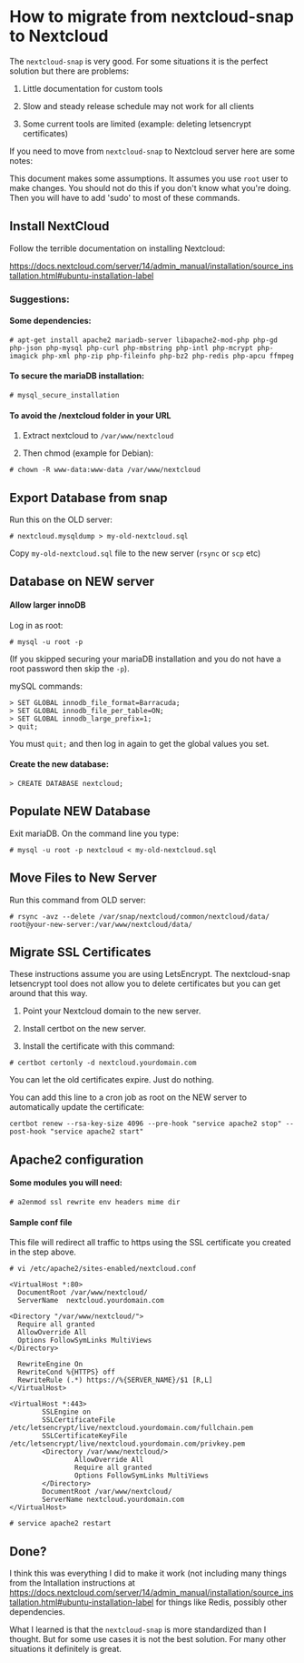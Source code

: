 # How to migrate from nextcloud-snap to Nextcloud 

The `nextcloud-snap` is very good.  For some situations it is the perfect solution but there are problems:

1. Little documentation for custom tools

2. Slow and steady release schedule may not work for all clients

3. Some current tools are limited (example: deleting letsencrypt certificates)


If you need to move from `nextcloud-snap` to Nextcloud server here are some notes:


This document makes some assumptions.  It assumes you use `root` user to make changes.  You should not do this if you don't know what you're doing.  Then you will have to add 'sudo' to most of these commands.


## Install NextCloud

Follow the terrible documentation on installing Nextcloud: 

https://docs.nextcloud.com/server/14/admin_manual/installation/source_installation.html#ubuntu-installation-label

### Suggestions:

#### Some dependencies:

`# apt-get install apache2 mariadb-server libapache2-mod-php php-gd php-json php-mysql php-curl php-mbstring php-intl php-mcrypt php-imagick php-xml php-zip php-fileinfo php-bz2 php-redis php-apcu ffmpeg`

#### To secure the mariaDB installation:

`# mysql_secure_installation`

#### To avoid the /nextcloud folder in your URL

1. Extract nextcloud to `/var/www/nextcloud`

2. Then chmod (example for Debian):

`# chown -R www-data:www-data /var/www/nextcloud`



## Export Database from snap

Run this on the OLD server:

`# nextcloud.mysqldump > my-old-nextcloud.sql`

Copy `my-old-nextcloud.sql` file to the new server (`rsync` or `scp` etc)


## Database on NEW server

#### Allow larger innoDB

Log in as root:

`# mysql -u root -p`

(If you skipped securing your mariaDB installation and you do not have a root password then skip the `-p`).

mySQL commands:

```
> SET GLOBAL innodb_file_format=Barracuda;
> SET GLOBAL innodb_file_per_table=ON;
> SET GLOBAL innodb_large_prefix=1;
> quit;
```

You must `quit;` and then log in again to get the global values you set.

#### Create the new database:

`> CREATE DATABASE nextcloud;`


## Populate NEW Database

Exit mariaDB.  On the command line you type:

`# mysql -u root -p nextcloud < my-old-nextcloud.sql`


## Move Files to New Server

Run this command from OLD server:

`# rsync -avz --delete /var/snap/nextcloud/common/nextcloud/data/ root@your-new-server:/var/www/nextcloud/data/`


## Migrate SSL Certificates

These instructions assume you are using LetsEncrypt.  The nextcloud-snap letsencrypt tool does not allow you to delete certificates but you can get around that this way.


1. Point your Nextcloud domain to the new server.

2. Install certbot on the new server.

3. Install the certificate with this command:

`# certbot certonly -d nextcloud.yourdomain.com`

You can let the old certificates expire.  Just do nothing.

You can add this line to a cron job as root on the NEW server to automatically update the certificate:

`certbot renew --rsa-key-size 4096 --pre-hook "service apache2 stop" --post-hook "service apache2 start"`


## Apache2 configuration

#### Some modules you will need:

`# a2enmod ssl rewrite env headers mime dir`

#### Sample conf file

This file will redirect all traffic to https using the SSL certificate you created in the step above.

`# vi /etc/apache2/sites-enabled/nextcloud.conf`

```
<VirtualHost *:80>
  DocumentRoot /var/www/nextcloud/
  ServerName  nextcloud.yourdomain.com

<Directory "/var/www/nextcloud/">
  Require all granted
  AllowOverride All
  Options FollowSymLinks MultiViews
</Directory>
 
  RewriteEngine On
  RewriteCond %{HTTPS} off 
  RewriteRule (.*) https://%{SERVER_NAME}/$1 [R,L] 
</VirtualHost>

<VirtualHost *:443>
        SSLEngine on
        SSLCertificateFile /etc/letsencrypt/live/nextcloud.yourdomain.com/fullchain.pem
        SSLCertificateKeyFile /etc/letsencrypt/live/nextcloud.yourdomain.com/privkey.pem
        <Directory /var/www/nextcloud/>
                AllowOverride All 
                Require all granted
                Options FollowSymLinks MultiViews
        </Directory>
        DocumentRoot /var/www/nextcloud/
        ServerName nextcloud.yourdomain.com
</VirtualHost>

```

`# service apache2 restart`

## Done?

I think this was everything I did to make it work (not including many things from the Intallation instructions at https://docs.nextcloud.com/server/14/admin_manual/installation/source_installation.html#ubuntu-installation-label for things like Redis, possibly other dependencies.

What I learned is that the `nextcloud-snap` is more standardized than I thought.  But for some use cases it is not the best solution.  For many other situations it definitely is great.